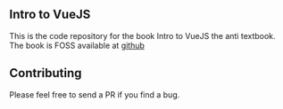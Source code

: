 ## Intro to VueJS

This is the code repository for the book Intro to VueJS the anti textbook. The book is FOSS available at [github](https://github.com/thewhitetulip/intro-to-vuejs)

## Contributing

Please feel free to send a PR if you find a bug.

